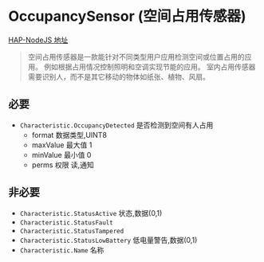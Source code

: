 # OccupancySensor (空间占用传感器)

[HAP-NodeJS 地址](https://github.com/KhaosT/HAP-NodeJS/blob/master/lib/gen/HomeKitTypes.js#L3088)

>空间占用传感器是一款能针对不同类型用户应用检测空间或位置占用的应用。 例如根据占用情况控制照明和空调实现节能的应用。 室内占用传感器需要识别人，而不是其它移动的物体如纸张、植物、风扇。

必要
---
* `Characteristic.OccupancyDetected` 是否检测到空间有人占用
    * format 数据类型,UINT8
    * maxValue 最大值 1
    * minValue 最小值 0
    * perms 权限 读,通知


非必要 
---

* `Characteristic.StatusActive`  状态,数据(0,1)
* `Characteristic.StatusFault`
* `Characteristic.StatusTampered`
* `Characteristic.StatusLowBattery` 低电量警告,数据(0,1)
* `Characteristic.Name` 名称